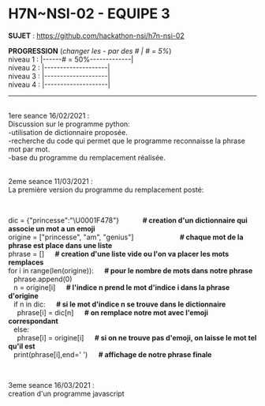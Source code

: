# **H7N~NSI-02 - EQUIPE 3**

**SUJET** : https://github.com/hackathon-nsi/h7n-nsi-02

**PROGRESSION** (*changer les - par des # | # = 5%*)<br />
niveau 1 : |------# = 50%-------------|<br />
niveau 2 : |--------------------|<br />
niveau 3 : |--------------------|<br />
niveau 4 : |--------------------|<br />

<hr />
<!-- ne pas effacer les lignes ci-dessus et mettre à jour la progression régulièrement -->

<br />
1ere seance 16/02/2021 : <br />
Discussion sur le programme python: <br />
-utilisation de dictionnaire proposée. <br />
-recherche du code qui permet que le programme reconnaisse la phrase mot par mot. <br />
-base du programme du remplacement réalisée. <br />

<br />

2eme seance 11/03/2021 :<br />
La première version du programme du remplacement posté: <br />

<br />

dic = {"princesse":"\U0001F478"}        &nbsp; &emsp; &emsp; **# creation d'un dictionnaire qui associe un mot a un emoji**<br /> 
origine = ["princesse", "am", "genius"] &emsp; &emsp; &emsp; &emsp; &emsp; **# chaque mot de la phrase est place dans une liste**<br /> 
phrase = []                             &emsp; **# creation d'une liste vide ou l'on va placer les mots remplaces**<br />
for i in range(len(origine)):           &emsp; **# pour le nombre de mots dans notre phrase**<br /> 
  &ensp; phrase.append(0) <br />
  &ensp; n = origine[i]                 &emsp; **# l'indice n prend le mot d'indice i dans la phrase d'origine**<br />
  &ensp; if n in dic:                   &emsp; **# si le mot d'indice n se trouve dans le dictionnaire**<br />
    &emsp; phrase[i] = dic[n]           &emsp; **# on remplace notre mot avec l'emoji correspondant**<br />
  &ensp; else: <br />
    &emsp; phrase[i] = origine[i]       &emsp; **# si on ne trouve pas d'emoji, on laisse le mot tel qu'il est**<br /> 
  &ensp; print(phrase[i],end=' ')       &emsp; **# affichage de notre phrase finale**<br />

<br />

3eme seance 16/03/2021 :<br />
creation d'un programme javascript<br />


